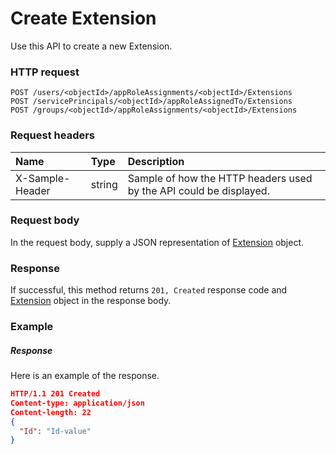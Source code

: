 # Create Extension

Use this API to create a new Extension.
### HTTP request
```http
POST /users/<objectId>/appRoleAssignments/<objectId>/Extensions
POST /servicePrincipals/<objectId>/appRoleAssignedTo/Extensions
POST /groups/<objectId>/appRoleAssignments/<objectId>/Extensions

```
### Request headers
| Name       | Type | Description|
|:---------------|:--------|:----------|
| X-Sample-Header  | string  | Sample of how the HTTP headers used by the API could be displayed.|

### Request body
In the request body, supply a JSON representation of [Extension](../resources/extension.md) object.


### Response
If successful, this method returns `201, Created` response code and [Extension](../resources/extension.md) object in the response body.

### Example
##### Response
Here is an example of the response.
```json
HTTP/1.1 201 Created
Content-type: application/json
Content-length: 22
{
  "Id": "Id-value"
}
```

<!-- uuid: 0a84a4e7-021c-498c-88b6-342874a6383b
2015-10-09 18:21:32 UTC -->